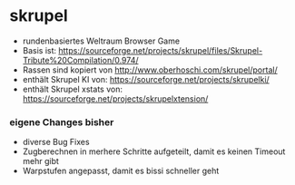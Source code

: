 # skrupel

- rundenbasiertes Weltraum Browser Game
- Basis ist: https://sourceforge.net/projects/skrupel/files/Skrupel-Tribute%20Compilation/0.974/
- Rassen sind kopiert von http://www.oberhoschi.com/skrupel/portal/
- enthält Skrupel KI von: https://sourceforge.net/projects/skrupelki/
- enthält Skrupel xstats von: https://sourceforge.net/projects/skrupelxtension/

### eigene Changes bisher

- diverse Bug Fixes
- Zugberechnen in merhere Schritte aufgeteilt, damit es keinen Timeout mehr gibt
- Warpstufen angepasst, damit es bissi schneller geht
